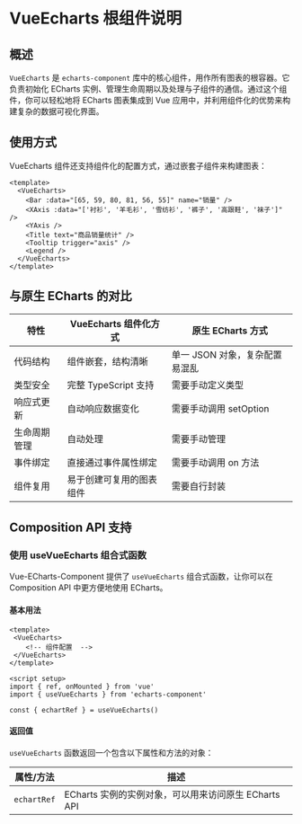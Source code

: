 # VueEcharts 根组件说明

## 概述

`VueEcharts` 是 `echarts-component` 库中的核心组件，用作所有图表的根容器。它负责初始化 ECharts 实例、管理生命周期以及处理与子组件的通信。通过这个组件，你可以轻松地将 ECharts 图表集成到 Vue 应用中，并利用组件化的优势来构建复杂的数据可视化界面。

## 使用方式

VueEcharts 组件还支持组件化的配置方式，通过嵌套子组件来构建图表：

```vue
<template>
  <VueEcharts>
    <Bar :data="[65, 59, 80, 81, 56, 55]" name="销量" />
    <XAxis :data="['衬衫', '羊毛衫', '雪纺衫', '裤子', '高跟鞋', '袜子']" />
    <YAxis />
    <Title text="商品销量统计" />
    <Tooltip trigger="axis" />
    <Legend />
  </VueEcharts>
</template>
```

## 与原生 ECharts 的对比

| 特性                 | VueEcharts 组件化方式               | 原生 ECharts 方式               |
|----------------------|-------------------------------------|----------------------------------|
| 代码结构             | 组件嵌套，结构清晰                  | 单一 JSON 对象，复杂配置易混乱   |
| 类型安全             | 完整 TypeScript 支持                | 需要手动定义类型                |
| 响应式更新           | 自动响应数据变化                    | 需要手动调用 setOption          |
| 生命周期管理         | 自动处理                            | 需要手动管理                   |
| 事件绑定             | 直接通过事件属性绑定                | 需要手动调用 on 方法            |
| 组件复用             | 易于创建可复用的图表组件            | 需要自行封装                   |

## Composition API 支持

### 使用 useVueEcharts 组合式函数

Vue-ECharts-Component 提供了 `useVueEcharts` 组合式函数，让你可以在 Composition API 中更方便地使用 ECharts。

#### 基本用法

```vue
<template>
 <VueEcharts>
    <!-- 组件配置  -->
 </VueEcharts>
</template>

<script setup>
import { ref, onMounted } from 'vue'
import { useVueEcharts } from 'echarts-component'

const { echartRef } = useVueEcharts()

```

#### 返回值

`useVueEcharts` 函数返回一个包含以下属性和方法的对象：

| 属性/方法       | 描述                                                                 |
|-----------------|----------------------------------------------------------------------|
| `echartRef` | ECharts 实例的实例对象，可以用来访问原生 ECharts API                |
